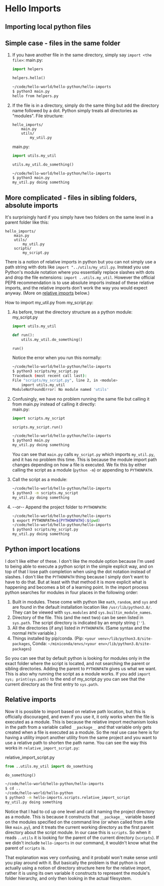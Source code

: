# Hello Imports
## Importing local python files

## Simple case - files in the same folder

1. If you have another file in the same directory, simply say `import <the file>`:
    main.py:
    ```python
    import helpers

    helpers.hello()
    ```
    ```bash
    ~/code/hello-world/hello-python/hello-imports
    $ python3 main.py 
    hello from helpers.py
    ```
2. If the file is in a directory, simply do the same thing but add the directory name followed by a dot. Python simply treats all directories as "modules".
    File structure:
    ```
    hello_imports/
        main.py
        utils/
            my_util.py
    ```
    main.py:
    ```python
    import utils.my_util

    utils.my_util.do_something()
    ```

    ```bash
    ~/code/hello-world/hello-python/hello-imports
    $ python3 main.py 
    my_util.py doing something
    ```

## More complicated - files in sibling folders, absolute imports

It's surprisingly hard if you simply have two folders on the same level in a parent folder like this:
```
hello_imports/
    main.py
    utils/
        my_util.py
    scripts/
        my_script.py
```    
There is a notion of relative imports in python but you can not simply use a path string with dots like `import "../utils/my_util.py`. Instead you use Python's module notation where you essentially replace slashes with dots and drop the file extensions: `import ..utils.my_util`. However the official PEP8 recommendation is to use absolute imports instead of these relative imports, and the relative imports don't work the way you would expect anyway. (More on [relative imports](#Relative-imports) below.)

How to import my_util.py from my_script.py:
1. As before, treat the directory structure as a python module:  
    my_script.py
    ```python
    import utils.my_util

    def run():
        utils.my_util.do_something()

    run()
    ```

    Notice the error when you run this normally:
    ```bash
    ~/code/hello-world/hello-python/hello-imports
    $ python3 scripts/my_script.py 
    Traceback (most recent call last):
    File "scripts/my_script.py", line 2, in <module>
        import utils.my_util
    ModuleNotFoundError: No module named 'utils'
    ```

2. Confusingly, we have no problem running the same file but calling it from main.py instead of calling it directly:  
    main.py:
    ```python
    import scripts.my_script

    scripts.my_script.run()
    ```

    ```bash
    ~/code/hello-world/hello-python/hello-imports
    $ python3 main.py 
    my_util.py doing something
    ```

    You can see that `main.py` calls `my_script.py` which imports `my_util.py`, and it has no problem this time. This is because the module import path changes depending on how a file is executed. We fix this by either calling the script as a module (`python -m`) or appending to `PYTHONPATH`.

2. Call the script as a module:
    ```bash
    ~/code/hello-world/hello-python/hello-imports
    $ python3 -m scripts.my_script
    my_util.py doing something
    ```

3. --or-- Append the project folder to `PYTHONPATH`:
    ```bash
    ~/code/hello-world/hello-python/hello-imports
    $ export PYTHONPATH=${PYTHONPATH}:$(pwd)
    ~/code/hello-world/hello-python/hello-imports
    $ python3 scripts/my_script.py 
    my_util.py doing something
    ```

## Python import locations

I don't like either of these. I don't like the module option because I'm used to being able to execute a python script in the simple explicit way, and on top of that I lose path completion when using the dot notation instead of slashes. I don't like the `PYTHONPATH` thing because I simply don't want to have to do that. But at least with that method it is more explicit what is happening and becomes a bit of a learning point. In the import process python searches for modules in four places in the following order:

1. Built in modules. These come with python like `math`, `random`, and `sys` and are found in the default installation location like `/usr/lib/python3.8/`. They can be viewed with `sys.modules` and `sys.builtin_module_names`.
2. Directory of the file. This (and the next two) can be seen listed in `sys.path`. The script directory is indicated by an empty string (`''`).
3. All the directories (if any) listed in `PYTHONPATH`. (Same syntax and the normal `PATH` variable.)
4. Things installed by pip/conda. (Pip: `<your venv>/lib/python3.8/site-packages`, Conda: `~/miniconda/envs/<your env>/lib/python3.8/site-packages`)

So you can see that by default python is looking for modules only in the exact folder where the script is located, and not searching the parent or sibling directories. Adding the parent to `PYTHONPATH` gives us what we want. This is also why running the script as a module works. If you add `import sys; print(sys.path)` to the end of my_script.py you can see that the current directory as the first entry to `sys.path`.

## Relative imports

Now it is possible to import based on relative path location, but this is officially discouraged, and even if you use it, it only works when the file is executed as a module. This is because the relative import mechanism looks in the path from a variable called `__package__` and that variable only gets created when a file is executed as a module. So the real use case here is for having a utility import another utility from the same project and you want to use a relative path to shorten the path name. You can see the way this works in `relative_import_script.py`:

relative_import_script.py
```python
from ..utils.my_util import do_something

do_something()
```

```bash
~/code/hello-world/hello-python/hello-imports
$ cd ..
~/code/hello-world/hello-python
$ python3 -m hello-imports.scripts.relative_import_script
my_util.py doing something
```

Notice that I had to cd up one level and call it naming the project directory as a module. This is because it constructs that `__package__` variable based on the modules specified on the command line (or when called from a file like `main.py`), and it treats the current working directory as the first parent directory about the script module. In our case this is `scripts`. So when it reads `..utils` it is looking for the parent of the current directory (`scripts`). If we didn't include `hello-imports` in our command, it wouldn't know what the parent of `scripts` is. 

That explanation was very confusing, and it probabl won't make sense until you play around with it. But basically the problem is that python is not actually using a notion of directory structure here for the relative import, rather it is using its own variable it constructs to represent the module's folder hierarchy, and only then looking in the actual filesystem.